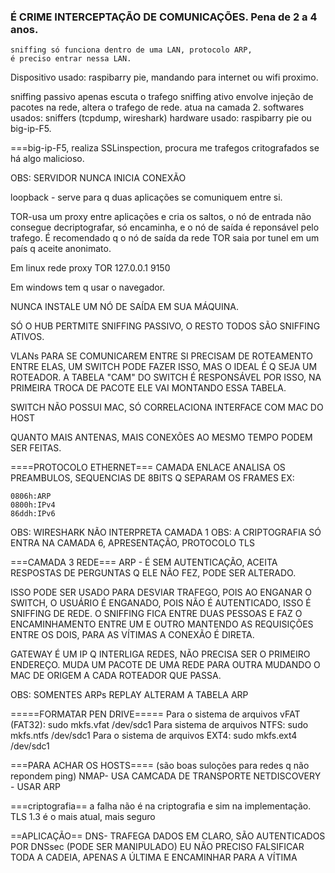 ### É CRIME INTERCEPTAÇÃO DE COMUNICAÇÕES. Pena de 2 a 4 anos.
~~~
sniffing só funciona dentro de uma LAN, protocolo ARP,
é preciso entrar nessa LAN.
~~~
Dispositivo usado: raspibarry pie, mandando para internet ou wifi proximo.
 

sniffing passivo apenas escuta o trafego
sniffing ativo envolve injeção de pacotes na rede, altera o trafego de rede.
atua na camada 2.
softwares usados: sniffers (tcpdump, wireshark)
hardware usado: raspibarry pie ou big-ip-F5.

===big-ip-F5, realiza SSLinspection, procura me trafegos critografados se há 
algo malicioso.

OBS: SERVIDOR NUNCA INICIA CONEXÃO

loopback - serve para q duas aplicações se comuniquem entre si.

TOR-usa um proxy entre aplicações e cria os saltos, o nó de entrada não
consegue decriptografar, só encaminha, e o nó de saída é reponsável 
pelo trafego.
É recomendado q o nó de saída da rede TOR saia por tunel em um país q aceite
anonimato.

Em linux
rede proxy TOR 127.0.0.1 9150

Em windows tem q usar o navegador.

NUNCA INSTALE UM NÓ DE SAÍDA EM SUA MÁQUINA.

SÓ O HUB PERTMITE SNIFFING PASSIVO, O RESTO TODOS SÃO SNIFFING ATIVOS.

VLANs PARA SE COMUNICAREM ENTRE SI PRECISAM DE ROTEAMENTO ENTRE ELAS, UM SWITCH 
PODE FAZER ISSO, MAS O IDEAL É Q SEJA UM ROTEADOR.
A TABELA "CAM" DO SWITCH É RESPONSÁVEL POR ISSO, NA PRIMEIRA TROCA DE PACOTE
ELE VAI MONTANDO ESSA TABELA.

SWITCH NÃO POSSUI MAC, SÓ CORRELACIONA INTERFACE COM MAC DO HOST

QUANTO MAIS ANTENAS, MAIS CONEXÕES AO MESMO TEMPO PODEM SER FEITAS.


====PROTOCOLO ETHERNET===
CAMADA ENLACE ANALISA OS PREAMBULOS, SEQUENCIAS DE 8BITS Q SEPARAM OS FRAMES
EX:
~~~
0806h:ARP
0800h:IPv4
86ddh:IPv6
~~~

OBS: WIRESHARK NÃO INTERPRETA CAMADA 1
OBS: A CRIPTOGRAFIA SÓ ENTRA NA CAMADA 6, APRESENTAÇÃO, PROTOCOLO TLS


===CAMADA 3 REDE===
ARP - É SEM AUTENTICAÇÃO, ACEITA RESPOSTAS DE PERGUNTAS Q ELE NÃO FEZ,
PODE SER ALTERADO.

ISSO PODE SER USADO PARA DESVIAR TRAFEGO, POIS AO ENGANAR O SWITCH, O USUÁRIO 
É ENGANADO, POIS NÃO É AUTENTICADO, ISSO É SNIFFING DE REDE.
O SNIFFING FICA ENTRE DUAS PESSOAS E FAZ O ENCAMINHAMENTO ENTRE UM E OUTRO
MANTENDO AS REQUISIÇÕES ENTRE OS DOIS, PARA AS VÍTIMAS A CONEXÃO É DIRETA.

GATEWAY É UM IP Q INTERLIGA REDES, NÃO PRECISA SER O PRIMEIRO ENDEREÇO.
MUDA UM PACOTE DE UMA REDE PARA OUTRA MUDANDO O MAC DE ORIGEM A CADA ROTEADOR 
QUE PASSA.


OBS: SOMENTES ARPs REPLAY ALTERAM A TABELA ARP


=====FORMATAR PEN DRIVE=====
    Para o sistema de arquivos vFAT (FAT32): sudo mkfs.vfat /dev/sdc1
    Para sistema de arquivos NTFS: sudo mkfs.ntfs /dev/sdc1
    Para o sistema de arquivos EXT4: sudo mkfs.ext4 /dev/sdc1

===PARA ACHAR OS HOSTS==== (são boas suloções para redes q não repondem ping)
NMAP- USA CAMCADA DE TRANSPORTE 
NETDISCOVERY - USAR ARP

===criptografia==
a falha não é na criptografia e sim na implementação.
TLS 1.3 é o mais atual, mais seguro

==APLICAÇÃO==
DNS- TRAFEGA DADOS EM CLARO, SÃO AUTENTICADOS POR DNSsec
(PODE SER MANIPULADO)
EU NÃO PRECISO FALSIFICAR TODA A CADEIA, 
APENAS A ÚLTIMA E ENCAMINHAR PARA A VÍTIMA
